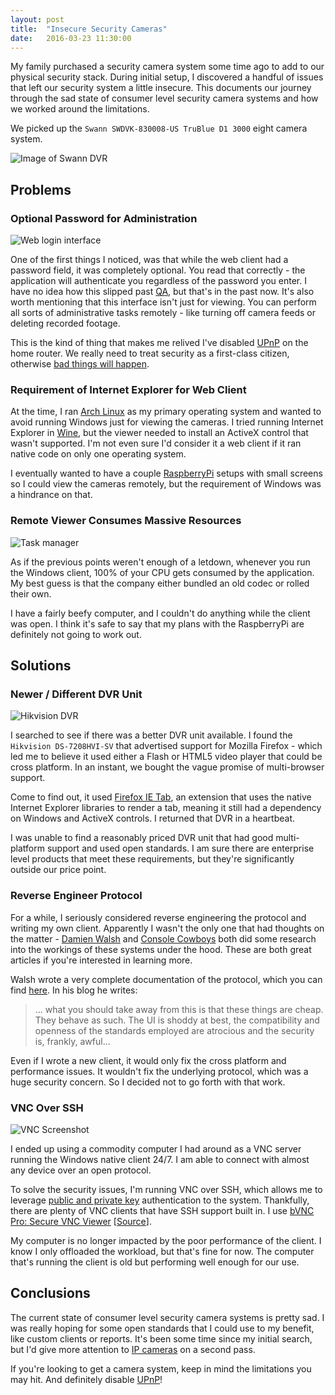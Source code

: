 ```yaml
---
layout: post
title:  "Insecure Security Cameras"
date:   2016-03-23 11:30:00
---
```


My family purchased a security camera system some time ago to add to our physical security stack. During initial setup, I discovered a handful of issues that left our security system a little insecure. This documents our journey through the sad state of consumer level security camera systems and how we worked around the limitations.

We picked up the `Swann SWDVK-830008-US TruBlue D1 3000` eight camera system.

![Image of Swann DVR](https://assets.mide.io/blog/2016-03-23/swann-dvr-unit.jpg)

## Problems

### Optional Password for Administration

![Web login interface](https://assets.mide.io/blog/2016-03-23/swann-web-login.png)

One of the first things I noticed, was that while the web client had a password field, it was completely optional. You read that correctly - the application will authenticate you regardless of the password you enter. I have no idea how this slipped past [QA](https://en.wikipedia.org/wiki/Quality_assurance), but that's in the past now. It's also worth mentioning that this interface isn't just for viewing. You can perform all sorts of administrative tasks remotely - like turning off camera feeds or deleting recorded footage.

This is the kind of thing that makes me relived I've disabled [UPnP](https://en.wikipedia.org/wiki/Universal_Plug_and_Play#NAT_traversal) on the home router. We really need to treat security as a first-class citizen, otherwise [bad things will happen](http://arstechnica.com/security/2016/01/how-to-search-the-internet-of-things-for-photos-of-sleeping-babies/).

### Requirement of Internet Explorer for Web Client

At the time, I ran [Arch Linux](https://www.archlinux.org/) as my primary operating system and wanted to avoid running Windows just for viewing the cameras. I tried running Internet Explorer in [Wine](https://www.winehq.org/), but the viewer needed to install an ActiveX control that wasn't supported. I'm not even sure I'd consider it a web client if it ran native code on only one operating system.

I eventually wanted to have a couple [RaspberryPi](https://www.raspberrypi.org/) setups with small screens so I could view the cameras remotely, but the requirement of Windows was a hindrance on that.

### Remote Viewer Consumes Massive Resources

![Task manager](https://assets.mide.io/blog/2016-03-23/swann-task-manager.png)

As if the previous points weren't enough of a letdown, whenever you run the Windows client, 100% of your CPU gets consumed by the application. My best guess is that the company either bundled an old codec or rolled their own.

I have a fairly beefy computer, and I couldn't do anything while the client was open. I think it's safe to say that my plans with the RaspberryPi are definitely not going to work out.


## Solutions

### Newer / Different DVR Unit

![Hikvision DVR](https://assets.mide.io/blog/2016-03-23/hikvision-dvr-unit.jpg)

I searched to see if there was a better DVR unit available. I found the `Hikvision DS-7208HVI-SV` that advertised support for Mozilla Firefox - which led me to believe it used either a Flash or HTML5 video player that could be cross platform. In an instant, we bought the vague promise of multi-browser support.

Come to find out, it used [Firefox IE Tab](https://addons.mozilla.org/en-US/firefox/addon/ie-tab/), an extension that uses the native Internet Explorer libraries to render a tab, meaning it still had a dependency on Windows and ActiveX controls. I returned that DVR in a heartbeat.

I was unable to find a reasonably priced DVR unit that had good multi-platform support and used open standards. I am sure there are enterprise level products that meet these requirements, but they're significantly outside our price point.

### Reverse Engineer Protocol

For a while, I seriously considered reverse engineering the protocol and writing my own client. Apparently I wasn't the only one that had thoughts on the matter - [Damien Walsh](http://damow.net/digging-into-dvrs/) and [Console Cowboys](http://console-cowboys.blogspot.com/2013/01/swann-song-dvr-insecurity.html) both did some research into the workings of these systems under the hood. These are both great articles if you're interested in learning more.

Walsh wrote a very complete documentation of the protocol, which you can find [here](https://cl.ly/2W0W2R150a2Z). In his blog he writes:

> ... what you should take away from this is that these things are cheap. They behave as such. The UI is shoddy at best, the compatibility and openness of the standards employed are atrocious and the security is, frankly, awful...

Even if I wrote a new client, it would only fix the cross platform and performance issues. It wouldn't fix the underlying protocol, which was a huge security concern. So I decided not to go forth with that work.

### VNC Over SSH

![VNC Screenshot](https://assets.mide.io/blog/2016-03-23/vnc-screenshot.png)

I ended up using a commodity computer I had around as a VNC server running the Windows native client 24/7. I am able to connect with almost any device over an open protocol.

To solve the security issues, I'm running VNC over SSH, which allows me to leverage [public and private key](https://en.wikipedia.org/wiki/Public-key_cryptography) authentication to the system. Thankfully, there are plenty of VNC clients that have SSH support built in. I use [bVNC Pro: Secure VNC Viewer](https://play.google.com/store/apps/details?id=com.iiordanov.bVNC&hl=en) [[Source](https://github.com/iiordanov/remote-desktop-clients)].

My computer is no longer impacted by the poor performance of the client. I know I only offloaded the workload, but that's fine for now. The computer that's running the client is old but performing well enough for our use.

## Conclusions

The current state of consumer level security camera systems is pretty sad. I was really hoping for some open standards that I could use to my benefit, like custom clients or reports. It's been some time since my initial search, but I'd give more attention to [IP cameras](https://en.wikipedia.org/wiki/IP_camera) on a second pass.

If you're looking to get a camera system, keep in mind the limitations you may hit. And definitely disable [UPnP](https://en.wikipedia.org/wiki/Universal_Plug_and_Play#NAT_traversal)!
